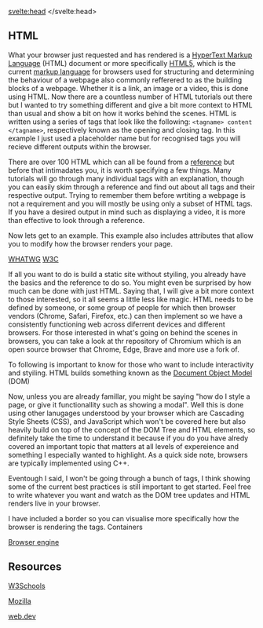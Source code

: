<script>
import DOMTree from "$lib/DOM-Tree.svelte";
import HTMLatt from "$lib/HTML-Attributes.svelte";
</script>

<svelte:head>
	<title>HTML | Sergen Karaoglan</title>
	<meta name="description" content="Learn the fundamentals of HTML" />
</svelte:head>



<article class="max-sm:mx-4 prose lg:prose-xl m-auto pt-16">

# HTML
What your browser just requested and has rendered is a [HyperText Markup Language](https://en.wikipedia.org/wiki/HTML) (HTML) document or more specifically [HTML5](https://en.wikipedia.org/wiki/HTML5), which is the current [markup language](https://en.wikipedia.org/wiki/Markup_language) for browsers used for structuring and determining the behaviour of a webpage also commonly refferered to as the building blocks of a webpage. Whether it is a link, an image or a video, this is done using HTML. Now there are a countless number of HTML tutorials out there but I wanted to try something different and give a bit more context to HTML than usual and show a bit on how it works behind the scenes. HTML is written using a series of tags that look like the following: ```<tagname> content </tagname>```, respectively known as the opening and closing tag. In this example I just used a placeholder name but for recognised tags you will recieve different outputs within the browser. 



There are over 100 HTML which can all be found from a [reference](https://www.w3schools.com/tags/) but before that intimadates you, it is worth specifying a few things. Many tutorials will go through many individual tags with an explanation, though you can easily skim through a reference and find out about all tags and their respective output. Trying to remember them before wrtiting a webpage is not a requirement and you will mostly be using only a subset of HTML tags. If you have a desired output in mind such as displaying a video, it is more than effective to look through a reference.

Now lets get to an example. This example also includes attributes that allow you to modify how the browser renders your page.
<HTMLatt />

[WHATWG](https://en.wikipedia.org/wiki/WHATWG)
[W3C](https://en.wikipedia.org/wiki/World_Wide_Web_Consortium)

If all you want to do is build a static site without styiling, you already have the basics and the reference to do so. You might even be surprised by how much can be done with just HTML. Saying that, I will give a bit more context to those interested, so it all seems a little less like magic. HTML needs to be defined by someone, or some group of people for which then browser vendors (Chrome, Safari, Firefox, etc.) can then implement so we have a consistently functioning web across diferrent devices and different browsers. For those interested in what's going on behind the scenes in browsers, you can take a look at thr repository of Chromium which is an open source browser that Chrome, Edge, Brave and more use a fork of. 

To following is important to know for those who want to include interactivity and styiling. HTML builds something known as the [Document Object Model](https://en.wikipedia.org/wiki/Document_Object_Model) (DOM)

<div class="w-fit m-auto p-5">
<DOMTree />
</div>

Now, unless you are already famillar, you might be saying "how do I style a page, or give it functionallity such as showing a modal". Well this is done using other lanugages understood by your browser which are Cascading Style Sheets (CSS), and JavaScript which won't be covered here but also heavily build on top of the concept of the DOM Tree and HTML elements, so definitely take the time to understand it because if you do you have alredy covered an important topic that matters at all levels of expereience and something I especially wanted to highlight. As a quick side note, browsers are typically implemented using C++.

Eventough I said, I won't be going through a bunch of tags, I think showing some of the current best practices is still important to get started. Feel free to write whatever you want and watch as the DOM tree updates and HTML renders live in your browser.

<!-- API -->

I have included a border so you can visualise more specifically how the browser is rendering the tags.
Containers

[Browser engine](https://en.wikipedia.org/wiki/Browser_engine)
## Resources
[W3Schools](https://www.w3schools.com/html/default.asp)

[Mozilla](https://developer.mozilla.org/en-US/docs/Web/HTML)

[web.dev](https://web.dev/learn/html/)
</article>